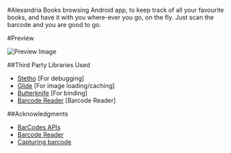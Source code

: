 #Alexandria
Books browsing Android app, to keep track of all your favourite books, 
and have it with you where-ever you go, on the fly. Just scan the barcode and you are good to go.

#Preview

![Preview Image](../../master/alexandria/snaps/preview.gif)

##Third Party Libraries Used

- [Stetho](https://github.com/facebook/stetho) [For debugging]
- [Glide](https://github.com/bumptech/glide) [For image loading/caching]
- [Butterknife](http://jakewharton.github.io/butterknife/) [For binding]
- [Barcode Reader](https://github.com/googlesamples/android-vision/tree/master/visionSamples/barcode-reader) [Barcode Reader]

##Acknowledgments
- [BarCodes APIs](https://search-codelabs.appspot.com/codelabs/bar-codes)
- [Barcode Reader](https://github.com/googlesamples/android-vision/tree/master/visionSamples/barcode-reader)
- [Capturing barcode](http://stackoverflow.com/questions/32021193/how-to-capture-barcode-values-using-the-new-barcode-api-in-google-play-services)